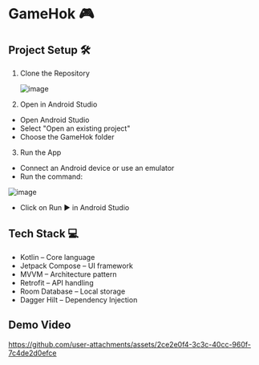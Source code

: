 # GameHok 🎮

## Project Setup 🛠️
1. Clone the Repository
   
   ![image](https://github.com/user-attachments/assets/5cfaba9c-3007-43aa-ab32-3ab29c03f1a1)

2. Open in Android Studio
- Open Android Studio
- Select "Open an existing project"
- Choose the GameHok folder

3. Run the App
- Connect an Android device or use an emulator
- Run the command:

![image](https://github.com/user-attachments/assets/3345955d-b0f0-4c7e-835c-bb7df8d59a0f)

- Click on Run ▶️ in Android Studio


## Tech Stack 💻
- Kotlin – Core language
- Jetpack Compose – UI framework
- MVVM – Architecture pattern
- Retrofit – API handling
- Room Database – Local storage
- Dagger Hilt – Dependency Injection


## Demo Video



https://github.com/user-attachments/assets/2ce2e0f4-3c3c-40cc-960f-7c4de2d0efce



